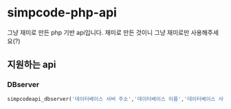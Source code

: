 # simpcode-php-api
그냥 재미로 만든 php 기반 api입니다. 재미로 만든 것이니 그냥 재미로만 사용해주세요(?)

## 지원하는 api
### DBserver
```php
simpcodeapi_dbserver('데이터베이스 서버 주소','데이터베이스 이름','데이터베이스 사용자명','데이터베이스 사용자 비밀번호','도움말 출력여부,에러코드 숨기기 (true 시 숨기고, 외에는 그냥 출력).(출력 희망시 true, 외에는 도움말이 출력되지 않음)');
```
